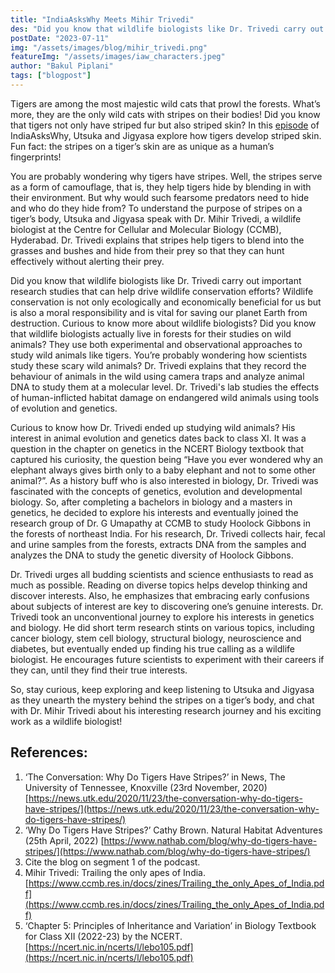 ```yaml
---
title: "IndiaAsksWhy Meets Mihir Trivedi"
des: "Did you know that wildlife biologists like Dr. Trivedi carry out important research studies that can help drive wildlife conservation efforts? Wildlife conservation is not only ecologically and economically beneficial for us but is also a moral responsibility and is vital for saving our planet Earth from destruction. Curious to know more about wildlife biologists?"
postDate: "2023-07-11"
img: "/assets/images/blog/mihir_trivedi.png"
featureImg: "/assets/images/iaw_characters.jpeg"
author: "Bakul Piplani"
tags: ["blogpost"]
---
```


Tigers are among the most majestic wild cats that prowl the forests. What’s more, they are the only wild cats with stripes on their bodies! Did you know that tigers not only have striped fur but also striped skin? In this [episode](https://www.indiaaskswhy.org/episode/2022-02-17-why-tigers-have-stripes/) of IndiaAsksWhy, Utsuka and Jigyasa explore how tigers develop striped skin. Fun fact: the stripes on a tiger’s skin are as unique as a human’s fingerprints!

You are probably wondering why tigers have stripes. Well, the stripes serve as a form of camouflage, that is, they help tigers hide by blending in with their environment. But why would such fearsome predators need to hide and who do they hide from? To understand the purpose of stripes on a tiger’s body, Utsuka and Jigyasa speak with Dr. Mihir Trivedi, a wildlife biologist at the Centre for Cellular and Molecular Biology (CCMB), Hyderabad. Dr. Trivedi explains that stripes help tigers to blend into the grasses and bushes and hide from their prey so that they can hunt effectively without alerting their prey.

Did you know that wildlife biologists like Dr. Trivedi carry out important research studies that can help drive wildlife conservation efforts? Wildlife conservation is not only ecologically and economically beneficial for us but is also a moral responsibility and is vital for saving our planet Earth from destruction. Curious to know more about wildlife biologists? Did you know that wildlife biologists actually live in forests for their studies on wild animals? They use both experimental and observational approaches to study wild animals like tigers. You’re probably wondering how scientists study these scary wild animals? Dr. Trivedi explains that they record the behaviour of animals in the wild using camera traps and analyze animal DNA to study them at a molecular level. Dr. Trivedi's lab studies the effects of human-inflicted habitat damage on endangered wild animals using tools of evolution and genetics.

Curious to know how Dr. Trivedi ended up studying wild animals? His interest in animal evolution and genetics dates back to class XI. It was a question in the chapter on genetics in the NCERT Biology textbook that captured his curiosity, the question being “Have you ever wondered why an elephant always gives birth only to a baby elephant and not to some other animal?”. As a history buff who is also interested in biology, Dr. Trivedi was fascinated with the concepts of genetics, evolution and developmental biology. So, after completing a bachelors in biology and a masters in genetics, he decided to explore his interests and eventually joined the research group of Dr. G Umapathy at CCMB to study Hoolock Gibbons in the forests of northeast India. For his research, Dr. Trivedi collects hair, fecal and urine samples from the forests, extracts DNA from the samples and analyzes the DNA to study the genetic diversity of Hoolock Gibbons.

Dr. Trivedi urges all budding scientists and science enthusiasts to read as much as possible. Reading on diverse topics helps develop thinking and discover interests. Also, he emphasizes that embracing early confusions about subjects of interest are key to discovering one’s genuine interests. Dr. Trivedi took an unconventional journey to explore his interests in genetics and biology. He did short term research stints on various topics, including cancer biology, stem cell biology, structural biology, neuroscience and diabetes, but eventually ended up finding his true calling as a wildlife biologist. He encourages future scientists to experiment with their careers if they can, until they find their true interests.

So, stay curious, keep exploring and keep listening to Utsuka and Jigyasa as they unearth the mystery behind the stripes on a tiger’s body, and chat with Dr. Mihir Trivedi about his interesting research journey and his exciting work as a wildlife biologist!
 

## References:
1. ‘The Conversation: Why Do Tigers Have Stripes?’ in News, The University of Tennessee, Knoxville (23rd November, 2020) [https://news.utk.edu/2020/11/23/the-conversation-why-do-tigers-have-stripes/](https://news.utk.edu/2020/11/23/the-conversation-why-do-tigers-have-stripes/)
2. ‘Why Do Tigers Have Stripes?’ Cathy Brown. Natural Habitat Adventures (25th April, 2022) [https://www.nathab.com/blog/why-do-tigers-have-stripes/](https://www.nathab.com/blog/why-do-tigers-have-stripes/)
3. Cite the blog on segment 1 of the podcast.
4. Mihir Trivedi: Trailing the only apes of India. [https://www.ccmb.res.in/docs/zines/Trailing_the_only_Apes_of_India.pdf](https://www.ccmb.res.in/docs/zines/Trailing_the_only_Apes_of_India.pdf)
5. ‘Chapter 5: Principles of Inheritance and Variation’ in Biology Textbook for Class XII (2022-23) by the NCERT. [https://ncert.nic.in/ncerts/l/lebo105.pdf](https://ncert.nic.in/ncerts/l/lebo105.pdf)